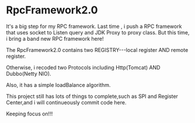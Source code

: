 # RpcFramework2.0
It's a big step for my RPC framework. Last time , i push a RPC framework that uses socket to Listen query and JDK Proxy to proxy class. But this time, i bring a band new RPC framework here!


The RpcFramework2.0 contains two REGISTRY---local register AND remote register.

Otherwise, i recoded two Protocols including Http(Tomcat) AND Dubbo(Netty NIO).

Also, it has a simple loadBalance algorithm.

This project still has lots of things to complete,such as SPI and Register Center,and i will continueously commit code here.

Keeping focus on!!!
